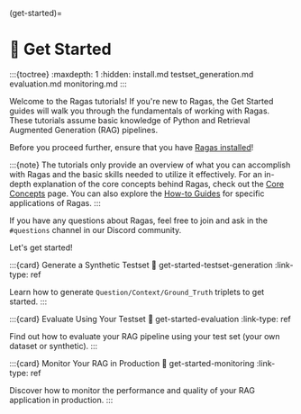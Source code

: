 (get-started)=
# 🚀 Get Started

:::{toctree}
:maxdepth: 1
:hidden:
install.md
testset_generation.md
evaluation.md
monitoring.md
:::

Welcome to the Ragas tutorials! If you're new to Ragas, the Get Started guides will walk you through the fundamentals of working with Ragas. These tutorials assume basic knowledge of Python and Retrieval Augmented Generation (RAG) pipelines. 

Before you proceed further, ensure that you have [Ragas installed](./install.md)!

:::{note}
The tutorials only provide an overview of what you can accomplish with Ragas and the basic skills needed to utilize it effectively. For an in-depth explanation of the core concepts behind Ragas, check out the [Core Concepts](../concepts/index.md) page. You can also explore the [How-to Guides](../howtos/index.md) for specific applications of Ragas.
:::

If you have any questions about Ragas, feel free to join and ask in the `#questions` channel in our Discord community.

Let's get started!

:::{card} Generate a Synthetic Testset
:link: get-started-testset-generation
:link-type: ref

Learn how to generate `Question/Context/Ground_Truth` triplets to get started.
:::

:::{card} Evaluate Using Your Testset
:link: get-started-evaluation
:link-type: ref

Find out how to evaluate your RAG pipeline using your test set (your own dataset or synthetic).
:::

:::{card} Monitor Your RAG in Production
:link: get-started-monitoring
:link-type: ref

Discover how to monitor the performance and quality of your RAG application in production.
:::